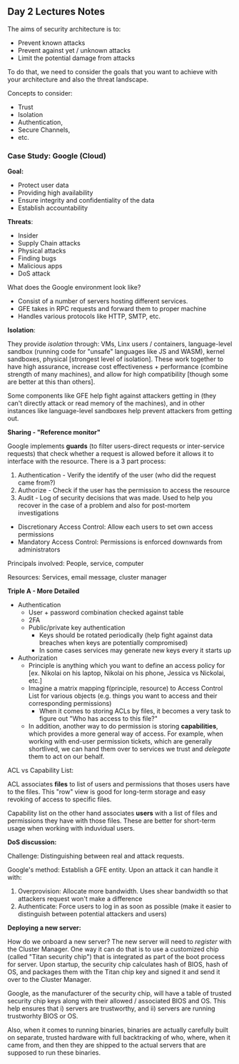 ## Day 2 Lectures Notes

The aims of security architecture is to:

- Prevent known attacks
- Prevent against yet / unknown attacks
- Limit the potential damage from attacks

To do that, we need to consider the goals that you want to achieve with your architecture and also the threat landscape.

Concepts to consider:
* Trust
* Isolation
* Authentication,
* Secure Channels,
* etc.

### Case Study: Google (Cloud)

**Goal:** 
  - Protect user data
  - Providing high availability
  - Ensure integrity and confidentiality of the data
  - Establish accountability

**Threats**: 
  - Insider
  - Supply Chain attacks
  - Physical attacks
  - Finding bugs
  - Malicious apps
  - DoS attack

What does the Google environment look like?
  * Consist of a number of servers hosting different services.
  * GFE takes in RPC requests and forward them to proper machine
  * Handles various protocols like HTTP, SMTP, etc.

**Isolation**:

They provide *isolation* through: VMs, Linx users / containers, language-level sandbox (running code for "unsafe" languages like JS and WASM), kernel sandboxes, physical [strongest level of isolation]. These work together to have high assurance, increase cost effectiveness + performance (combine strength of many machines), and allow for high compatibility [though some are better at this than others].

Some components like GFE help fight against attackers getting in (they can't directly attack or read memory of the machines), and in other instances like language-level sandboxes help prevent attackers from getting out.

**Sharing - "Reference monitor"**

Google implements __guards__ (to filter users-direct requests or inter-service requests) that check whether a request is allowed before it allows it to interface with the resource. There is a 3 part process:

1. Authentication - Verify the identify of the user (who did the request came from?)
2. Authorize - Check if the user has the permission to access the resource
3. Audit - Log of security decisions that was made. Used to help you recover in the case of a problem and also for post-mortem investigations

* Discretionary Access Control: Allow each users to set own access permissions
* Mandatory Access Control: Permissions is enforced downwards from administrators

Principals involved: People, service, computer

Resources: Services, email message, cluster manager

**Triple A - More Detailed**

* Authentication
  - User + password combination checked against table
  - 2FA 
  - Public/private key authentication 
    * Keys should be rotated periodically (help fight against data breaches when keys are potentially compromised)
    * In some cases services may generate new keys every it starts up
* Authorization
  - Principle is anything which you want to define an access policy for [ex. Nikolai on his laptop, Nikolai on his phone, Jessica vs Nickolai, etc.] 
  - Imagine a matrix mapping f(principle, resource) to Access Control List for various objects (e.g. things you want to access and their corresponding permissions)
    - When it comes to storing ACLs by files, it becomes a very task to figure out "Who has access to this file?"
  - In addition, another way to do permission is storing **capabilities**, which provides a more general way of access. For example, when working with end-user permission tickets, which are generally shortlived, we can hand them over to services we trust and _delegate_ them to act on our behalf.

ACL vs Capability List:

ACL associates **files** to list of users and permissions that thoses users have to the files. This "row" view is good for long-term storage and easy revoking of access to specific files.

Capability list on the other hand associates **users** with a list of files and permissions they have with those files. These are better for short-term usage when working with induvidual users.

**DoS discussion:**

Challenge: Distinguishing between real and attack requests.

Google's method: Establish a GFE entity. Upon an attack it can handle it with:
  1. Overprovision: Allocate more bandwidth. Uses shear bandwidth so that attackers request won't make a difference
  2. Authenticate: Force users to log in as soon as possible (make it easier to distinguish between potential attackers and users)

**Deploying a new server:**

How do we onboard a new server? The new server will need to *register* with the Cluster Manager. One way it can do that is to use a customized chip (called "Titan security chip") that is integrated as part of the boot process for server. Upon startup, the security chip calculates hash of BIOS, hash of OS, and packages them with the Titan chip key and signed it and send it over to the Cluster Manager. 

Google, as the manufacturer of the security chip, will have a table of trusted security chip keys along with their allowed / associated BIOS and OS. This help ensures that i) servers are trustworthy, and ii) servers are running trustworhty BIOS or OS.

Also, when it comes to running binaries, binaries are actually carefully built on separate, trusted hardware with full backtracking of who, where, when it came from, and then they are shipped to the actual servers that are supposed to run these binaries.
